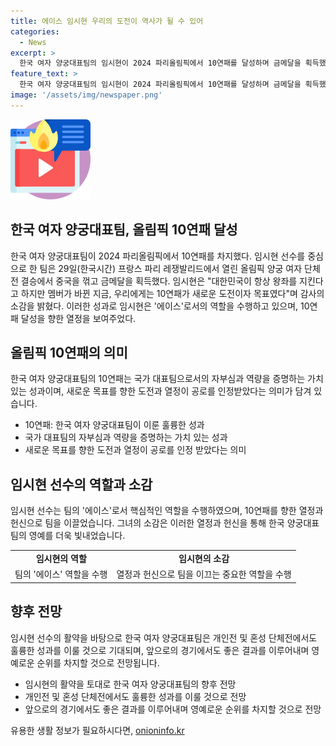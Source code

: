 ```yaml
---
title: 에이스 임시현 우리의 도전이 역사가 될 수 있어
categories:
  - News
excerpt: >
  한국 여자 양궁대표팀의 임시현이 2024 파리올림픽에서 10연패를 달성하며 금메달을 획득했다. 이로써 역사적인 성과를 이뤄내며 기뻐하고, 이에 대한 소감과 감사 인사를 전했다. 임시현은 결승전에서 결정적인 10점을 획득해 승리를 이끌었으며, 앞으로의 도전에 대한 다짐과 응원해 준 관중에 대한 감사를 표현했다. (#에이스 #임시현 #올림픽 #금메달 #임시현은)
feature_text: >
  한국 여자 양궁대표팀의 임시현이 2024 파리올림픽에서 10연패를 달성하며 금메달을 획득했다. 이로써 역사적인 성과를 이뤄내며 기뻐하고, 이에 대한 소감과 감사 인사를 전했다. 임시현은 결승전에서 결정적인 10점을 획득해 승리를 이끌었으며, 앞으로의 도전에 대한 다짐과 응원해 준 관중에 대한 감사를 표현했다. (#에이스 #임시현 #올림픽 #금메달 #임시현은)
image: '/assets/img/newspaper.png'
---
```


<p><img src="/assets/img/news.png" alt="rentncar 속보" /></p>

<h2>한국 여자 양궁대표팀, 올림픽 10연패 달성</h2>

<p data-ke-size="size16">한국 여자 양궁대표팀이 2024 파리올림픽에서 10연패를 차지했다. 임시현 선수를 중심으로 한 팀은 29일(한국시간) 프랑스 파리 레쟁발리드에서 열린 올림픽 양궁 여자 단체전 결승에서 중국을 꺾고 금메달을 획득했다. 임시현은 "대한민국이 항상 왕좌를 지킨다고 하지만 멤버가 바뀐 지금, 우리에게는 10연패가 새로운 도전이자 목표였다"며 감사의 소감을 밝혔다. 이러한 성과로 임시현은 '에이스'로서의 역할을 수행하고 있으며, 10연패 달성을 향한 열정을 보여주었다.</p>

<h2 data-ke-size="size26">올림픽 10연패의 의미</h2>

<p data-ke-size="size16">한국 여자 양궁대표팀의 10연패는 국가 대표팀으로서의 자부심과 역량을 증명하는 가치 있는 성과이며, 새로운 목표를 향한 도전과 열정이 공로를 인정받았다는 의미가 담겨 있습니다.</p>

<ul>
<li>10연패: 한국 여자 양궁대표팀이 이룬 훌륭한 성과</li>
<li>국가 대표팀의 자부심과 역량을 증명하는 가치 있는 성과</li>
<li>새로운 목표를 향한 도전과 열정이 공로를 인정 받았다는 의미</li>
</ul>

<h2 data-ke-size="size26">임시현 선수의 역할과 소감</h2>

<p data-ke-size="size16">임시현 선수는 팀의 '에이스'로서 핵심적인 역할을 수행하였으며, 10연패를 향한 열정과 헌신으로 팀을 이끌었습니다. 그녀의 소감은 이러한 열정과 헌신을 통해 한국 양궁대표팀의 영예를 더욱 빛내었습니다.</p>

<table>
<tr>
<td style="text-align: center; height: 17px;"><b>임시현의 역할</b></td>
<td style="text-align: center; height: 17px;"><b>임시현의 소감</b></td>
</tr>
<tr>
<td style="text-align: center; height: 17px;">팀의 '에이스' 역할을 수행</td>
<td style="text-align: center; height: 17px;">열정과 헌신으로 팀을 이끄는 중요한 역할을 수행</td>
</tr>
</table>

<h2 data-ke-size="size26">향후 전망</h2>

<p data-ke-size="size16">임시현 선수의 활약을 바탕으로 한국 여자 양궁대표팀은 개인전 및 혼성 단체전에서도 훌륭한 성과를 이룰 것으로 기대되며, 앞으로의 경기에서도 좋은 결과를 이루어내며 영예로운 순위를 차지할 것으로 전망됩니다.</p>

<ul>
<li>임시현의 활약을 토대로 한국 여자 양궁대표팀의 향후 전망</li>
<li>개인전 및 혼성 단체전에서도 훌륭한 성과를 이룰 것으로 전망</li>
<li>앞으로의 경기에서도 좋은 결과를 이루어내며 영예로운 순위를 차지할 것으로 전망</li>
</ul>
유용한 생활 정보가 필요하시다면, <a href="https://onioninfo.kr" rel="dofollow">onioninfo.kr</a>


